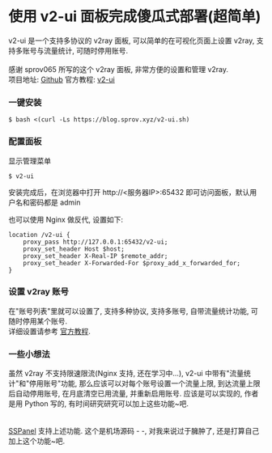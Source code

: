# 使用 v2-ui 面板完成傻瓜式部署(超简单)
v2-ui 是一个支持多协议的 v2ray 面板, 可以简单的在可视化页面上设置 v2ray, 支持多账号与流量统计, 可随时停用账号.<br>
<br>
感谢 sprov065 所写的这个 v2ray 面板, 非常方便的设置和管理 v2ray.<br>
项目地址: <a href="https://github.com/sprov065/v2-ui">Github</a> 官方教程: <a href="https://blog.sprov.xyz/2019/08/03/v2-ui/">v2-ui</a>

### 一键安装
```
$ bash <(curl -Ls https://blog.sprov.xyz/v2-ui.sh)
```

### 配置面板
显示管理菜单
```
$ v2-ui 
```
安装完成后，在浏览器中打开 http://<服务器IP>:65432 即可访问面板，默认用户名和密码都是 admin

也可以使用 Nginx 做反代, 设置如下:
```
location /v2-ui {
    proxy_pass http://127.0.0.1:65432/v2-ui;
    proxy_set_header Host $host;
    proxy_set_header X-Real-IP $remote_addr;
    proxy_set_header X-Forwarded-For $proxy_add_x_forwarded_for;
}
```

### 设置 v2ray 账号
在"账号列表"里就可以设置了, 支持多种协议, 支持多账号, 自带流量统计功能, 可随时停用某个账号.<br>
详细设置请参考 <a href="https://blog.sprov.xyz/2019/08/03/v2-ui/">官方教程</a>.

### 一些小想法
虽然 v2ray 不支持限速限流(Nginx 支持, 还在学习中...), v2-ui 中带有"流量统计"和"停用账号"功能, 那么应该可以对每个账号设置一个流量上限, 到达流量上限后自动停用账号, 在月底清空已用流量, 并重新启用账号. 应该是可以实现的, 作者是用 Python 写的, 有时间研究研究可以加上这些功能~吧.<br>  
<br>
<a href="https://github.com/Anankke/SSPanel-Uim">SSPanel</a> 支持上述功能. 这个是机场源码 - -, 对我来说过于臃肿了, 还是打算自己加上这个功能~吧.
